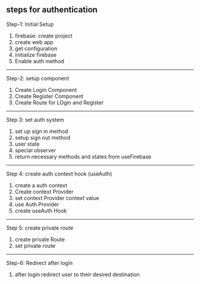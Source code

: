 steps for authentication
----------------
Step-1: Initial Setup
1. firebase: create project
2. create web app
3. get configuration
4. initialize firebase
5. Enable auth method

------------------
Step-2: setup component
1. Create Login Component
2. Create Register Component
3. Create Route for LOgin and Register

------------------------
Step 3: set auth system
1. set up sign in method
2. setup sign out method
3. user state
4. special observer
5. return necessary methods and states from useFirebase
---------------------
Step 4: create auth context hook (useAuth)
1. create a auth context
2. Create context Provider
3. set context Provider context value
4. use Auth Provider
5. create useAuth Hook
---------------------
Step 5: create private route
1. create private Route
2. set private route

------------------
Step-6: Redirect after login
1. after login redirect user to their desired destination